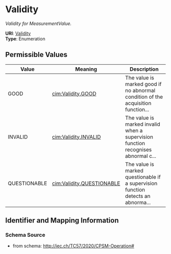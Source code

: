 # Validity




_Validity for MeasurementValue._



**URI**: [Validity](Validity)<br />
**Type**: Enumeration

## Permissible Values

| Value | Meaning | Description |
| --- | --- | --- |
| GOOD | [cim:Validity.GOOD](http://iec.ch/TC57/CIM100#Validity.GOOD) | The value is marked good if no abnormal condition of the acquisition function... |
| INVALID | [cim:Validity.INVALID](http://iec.ch/TC57/CIM100#Validity.INVALID) | The value is marked invalid when a supervision function recognises abnormal c... |
| QUESTIONABLE | [cim:Validity.QUESTIONABLE](http://iec.ch/TC57/CIM100#Validity.QUESTIONABLE) | The value is marked questionable if a supervision function detects an abnorma... |








## Identifier and Mapping Information







### Schema Source


* from schema: http://iec.ch/TC57/2020/CPSM-Operation#




